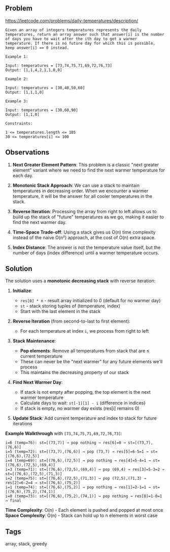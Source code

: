 ## Problem

https://leetcode.com/problems/daily-temperatures/description/

```
Given an array of integers temperatures represents the daily temperatures, return an array answer such that answer[i] is the number of days you have to wait after the ith day to get a warmer temperature. If there is no future day for which this is possible, keep answer[i] == 0 instead.

Example 1:

Input: temperatures = [73,74,75,71,69,72,76,73]
Output: [1,1,4,2,1,1,0,0]

Example 2:

Input: temperatures = [30,40,50,60]
Output: [1,1,1,0]

Example 3:

Input: temperatures = [30,60,90]
Output: [1,1,0]

Constraints:

1 <= temperatures.length <= 105
30 <= temperatures[i] <= 100
```

## Observations

1. **Next Greater Element Pattern**: This problem is a classic "next greater element" variant where we need to find the next warmer temperature for each day.

2. **Monotonic Stack Approach**: We can use a stack to maintain temperatures in decreasing order. When we encounter a warmer temperature, it will be the answer for all cooler temperatures in the stack.

3. **Reverse Iteration**: Processing the array from right to left allows us to build up the stack of "future" temperatures as we go, making it easier to find the next warmer day.

4. **Time-Space Trade-off**: Using a stack gives us O(n) time complexity instead of the naive O(n²) approach, at the cost of O(n) extra space.

5. **Index Distance**: The answer is not the temperature value itself, but the number of days (index difference) until a warmer temperature occurs.

## Solution

The solution uses a **monotonic decreasing stack** with reverse iteration:

1. **Initialize**: 
   - `res[0] * n` - result array initialized to 0 (default for no warmer day)
   - `st` - stack storing tuples of (temperature, index)
   - Start with the last element in the stack

2. **Reverse Iteration** (from second-to-last to first element):
   - For each temperature at index `i`, we process from right to left

3. **Stack Maintenance**:
   - **Pop elements**: Remove all temperatures from stack that are ≤ current temperature
   - These can never be the "next warmer" for any future elements we'll process
   - This maintains the decreasing property of our stack

4. **Find Next Warmer Day**:
   - If stack is not empty after popping, the top element is the next warmer temperature
   - Calculate days to wait: `st[-1][1] - i` (difference in indices)
   - If stack is empty, no warmer day exists (res[i] remains 0)

5. **Update Stack**: Add current temperature and index to stack for future iterations

**Example Walkthrough** with `[73,74,75,71,69,72,76,73]`:

```
i=6 (temp=76): st=[(73,7)] → pop nothing → res[6]=0 → st=[(73,7),(76,6)]
i=5 (temp=72): st=[(73,7),(76,6)] → pop (73,7) → res[5]=6-5=1 → st=[(76,6),(72,5)]
i=4 (temp=69): st=[(76,6),(72,5)] → pop nothing → res[4]=5-4=1 → st=[(76,6),(72,5),(69,4)]
i=3 (temp=71): st=[(76,6),(72,5),(69,4)] → pop (69,4) → res[3]=5-3=2 → st=[(76,6),(72,5),(71,3)]
i=2 (temp=75): st=[(76,6),(72,5),(71,3)] → pop (72,5),(71,3) → res[2]=6-2=4 → st=[(76,6),(75,2)]
i=1 (temp=74): st=[(76,6),(75,2)] → pop nothing → res[1]=2-1=1 → st=[(76,6),(75,2),(74,1)]
i=0 (temp=73): st=[(76,6),(75,2),(74,1)] → pop nothing → res[0]=1-0=1 → final
```

**Time Complexity**: O(n) - Each element is pushed and popped at most once
**Space Complexity**: O(n) - Stack can hold up to n elements in worst case

## Tags

array, stack, greedy